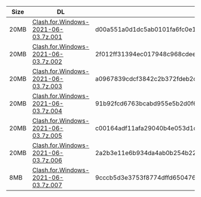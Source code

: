 |    Size   |     DL  | sha512sum |
|  ---  |  ---  |  ---  |
| 20MB | [Clash.for.Windows-2021-06-03.7z.001](https://cdn.jsdelivr.net/gh/appleians/cfw_intel@main/Clash.for.Windows-2021-06-03.7z.001) | d00a551a0d1dc5ab0101fa6fc0e1863f8cd6420308c1aacc295295fd959376daa880202f73e75ca9cfd1ebaeae6ad12d7fe5e4a54ff11caf8a5cc8957a782e8d |
| 20MB | [Clash.for.Windows-2021-06-03.7z.002](https://cdn.jsdelivr.net/gh/appleians/cfw_intel@main/Clash.for.Windows-2021-06-03.7z.002) | 2f012ff31394ec017948c968cdee300621dfc09f107d9ebdedbd115baecba6d7d0d195056e6e25a9cc9c22614fc495e276204e8181ca3ba17d96671aa938ca98 |
| 20MB | [Clash.for.Windows-2021-06-03.7z.003](https://cdn.jsdelivr.net/gh/appleians/cfw_intel@main/Clash.for.Windows-2021-06-03.7z.003) | a0967839cdcf3842c2b372fdeb2cf5de6e483560f4342cb968d4c3cb3569902b42713318d307c730e560747a32aeee73441188a1d5e4b1a5ddb452b82652efbd |
| 20MB | [Clash.for.Windows-2021-06-03.7z.004](https://cdn.jsdelivr.net/gh/appleians/cfw_intel@main/Clash.for.Windows-2021-06-03.7z.004) | 91b92fcd6763bcabd955e5b2d0f6f91bfe7ce038c5d72c1dfc74772faad6e2eb7d06654897474ec03034fff7263867fda935187ab04d8f78eecb091c021e9493 |
| 20MB | [Clash.for.Windows-2021-06-03.7z.005](https://cdn.jsdelivr.net/gh/appleians/cfw_intel@main/Clash.for.Windows-2021-06-03.7z.005) | c00164adf11afa29040b4e053d1c514adfddd25efe040388b2f2f3107ca7ace9f1275dbccab1ab6289cc0f18eec650c7434050448145af96ceb4eb80c723e2fa |
| 20MB | [Clash.for.Windows-2021-06-03.7z.006](https://cdn.jsdelivr.net/gh/appleians/cfw_intel@main/Clash.for.Windows-2021-06-03.7z.006) | 2a2b3e11e6b934da4ab0b254b22d7695bfa332c2ca90b7fc53e629bf7e3d62a30c733304c4fcd68bfb663d89b49a931b71432d46c9680015d9d602d98c7a4e05 |
| 8MB | [Clash.for.Windows-2021-06-03.7z.007](https://cdn.jsdelivr.net/gh/appleians/cfw_intel@main/Clash.for.Windows-2021-06-03.7z.007) | 9cccb5d3e3753f8774dffd650476c44f4e70ab3bc6386ea401c0db51f8f61bee393fb9cd34e2ad161f83f47ce13f8622f95a40cb8bd2045e8316d6f23cc1c66a |
